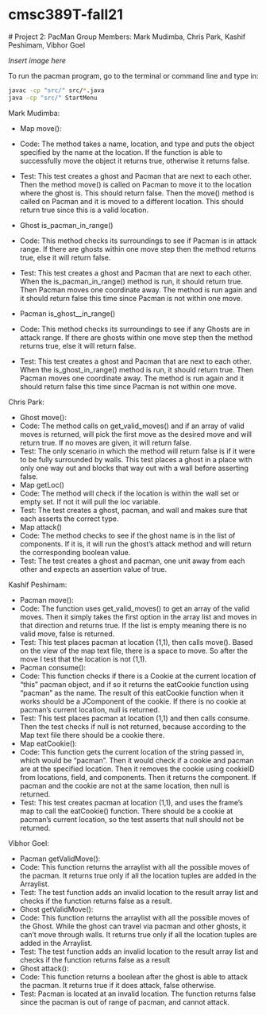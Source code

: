 # cmsc389T-fall21
​​# Project 2: PacMan
Group Members: Mark Mudimba, Chris Park, Kashif Peshimam, Vibhor Goel


*Insert image here*

To run the pacman program, go to the terminal or command line and type in: 
```bash
javac -cp "src/" src/*.java
java -cp "src/" StartMenu
```

Mark Mudimba:  
- Map move():
- Code: The method takes a name, location, and type and puts the object specified by the name at the location. If the function is able to successfully move the object it returns true, otherwise it returns false.
- Test: This test creates a ghost and Pacman that are next to each other. Then the method move() is called on Pacman to move it to the location where the ghost is. This should return false. Then the move() method is called on Pacman and it is moved to a different location. This should return true since this is a valid location. 
- Ghost is_pacman_in_range()
- Code: This method checks its surroundings to see if Pacman is in attack range. If there are ghosts within one move step then the method returns true, else it will return false. 
- Test: This test creates a ghost and Pacman that are next to each other. When the is_pacman_in_range() method is run, it should return true. Then Pacman moves one coordinate away. The method is run again and it should return false this time since Pacman is not within one move. 

- Pacman is_ghost__in_range()
- Code: This method checks its surroundings to see if any Ghosts are in attack range. If there are ghosts within one move step then the method returns true, else it will return false. 
- Test: This test creates a ghost and Pacman that are next to each other. When the is_ghost_in_range() method is run, it should return true. Then Pacman moves one coordinate away. The method is run again and it should return false this time since Pacman is not within one move. 


Chris Park:
- Ghost move():
- Code: The method calls on get_valid_moves() and if an array of valid moves is returned, will pick the first move as the desired move and will return true. If no moves are given, it will return false.
- Test: The only scenario in which the method will return false is if it were to be fully surrounded by walls. This test places a ghost in a place with only one way out and blocks that way out with a wall before asserting false.
- Map getLoc()
- Code: The method will check if the location is within the wall set or empty set. If not it will pull the loc variable.
- Test: The test creates a ghost, pacman, and wall and makes sure that each asserts the correct type.
- Map attack()
- Code: The method checks to see if the ghost name is in the list of components. If it is, it will run the ghost’s attack method and will return the corresponding boolean value.
- Test: The test creates a ghost and pacman, one unit away from each other and expects an assertion value of true.

Kashif Peshimam:
- Pacman move():
- Code: The function uses get_valid_moves() to get an array of the valid moves. Then it simply takes the first option in the array list and moves in that direction and returns true. If the list is empty meaning there is no valid move, false is returned.
- Test: This test places pacman at location (1,1), then calls move(). Based on the view of the map text file, there is a space to move. So after the move I test that the location is not (1,1).
- Pacman consume():
- Code: This function checks if there is a Cookie at the current location of “this” pacman object, and if so it returns the eatCookie function using “pacman” as the name. The result of this eatCookie function when it works should be a JComponent of the cookie. If there is no cookie at pacman’s current location, null is returned.
- Test: This test places pacman at location (1,1) and then calls consume. Then the test checks if null is not returned, because according to the Map text file there should be a cookie there.
- Map eatCookie():
- Code: This function gets the current location of the string passed in, which would be “pacman”. Then it would check if a cookie and pacman are at the specified location. Then it removes the cookie using cookieID from locations, field, and components. Then it returns the component. If pacman and the cookie are not at the same location, then null is returned.
- Test: This test creates pacman at location (1,1), and uses the frame’s map to call the eatCookie() function. There should be a cookie at pacman’s current location, so the test asserts that null should not be returned. 

Vibhor Goel:
- Pacman getValidMove():
- Code: This function returns the arraylist with all the possible moves of the pacman. It returns true only if all the location tuples are added in the Arraylist.
- Test: The test function adds an invalid location to the result array list and checks if the function returns false as a result.
- Ghost getValidMove():
- Code: This function returns the arraylist with all the possible moves of the Ghost. While the ghost can travel via pacman and other ghosts, it can’t move through walls. It returns true only if all the location tuples are added in the Arraylist.
- Test: The test function adds an invalid location to the result array list and checks if the function returns false as a result
- Ghost attack():
- Code: This function returns a boolean after the ghost is able to attack the pacman. It returns true if it does attack, false otherwise.
- Test: Pacman is located at an invalid location. The function returns false since the pacman is out of range of pacman, and cannot attack.
